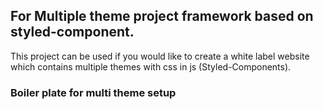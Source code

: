 ## For Multiple theme project framework based on styled-component.

This project can be used if you would like to create a white label website which contains multiple themes with css in js (Styled-Components).

### Boiler plate for multi theme setup
